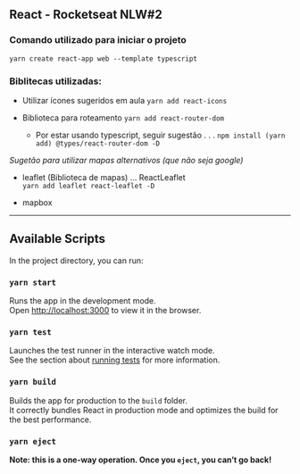 ## React - Rocketseat NLW#2

### Comando utilizado para iniciar o projeto   
`yarn create react-app web --template typescript`

### Biblitecas utilizadas:

- Utilizar ícones sugeridos em aula
` yarn add react-icons ` 

- Biblioteca para roteamento
` yarn add react-router-dom ` 
  - Por estar usando typescript, seguir sugestão . . . 
    ` npm install (yarn add) @types/react-router-dom -D `

_Sugetão para utilizar mapas alternativos (que não seja google)_
- leaflet (Biblioteca de mapas) ... ReactLeaflet <br/>
  `yarn add leaflet react-leaflet -D`

- mapbox
________________________________________________________________________________
## Available Scripts

In the project directory, you can run:

### `yarn start`

Runs the app in the development mode.<br />
Open [http://localhost:3000](http://localhost:3000) to view it in the browser.

### `yarn test`

Launches the test runner in the interactive watch mode.<br />
See the section about [running tests](https://facebook.github.io/create-react-app/docs/running-tests) for more information.

### `yarn build`

Builds the app for production to the `build` folder.<br />
It correctly bundles React in production mode and optimizes the build for the best performance.

### `yarn eject`

**Note: this is a one-way operation. Once you `eject`, you can’t go back!**

